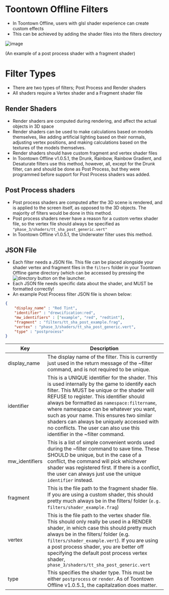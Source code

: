 # Toontown Offline Filters

* In Toontown Offline, users with glsl shader experience can create custom effects
* This can be achieved by adding the shader files into the filters directory

![image](https://user-images.githubusercontent.com/31282527/109550459-4fab1b80-7a9d-11eb-8f56-30ac40db6904.png)

(An example of a post process shader with a fragment shader)

# Filter Types
* There are two types of filters; Post Process and Render shaders
* All shaders require a Vertex shader and a Fragment shader file

## Render Shaders
* Render shaders are computed during rendering, and affect the actual objects in 3D space
* Render shaders can be used to make calculations based on models themselves, like adding artificial lighting based on their normals, adjusting vertex positions, and making calculations based on the textures of the models themselves.
* Render shaders should have custom fragment and vertex shader files
* In Toontown Offline v1.0.5.1, the Drunk, Rainbow, Rainbow Gradient, and Desaturate filters use this method, however, all, except for the Drunk filter, can and should be done as Post Process, but they were programmed before support for Post Process shaders was added.

## Post Process shaders
* Post process shaders are computed after the 3D scene is rendered, and is applied to the screen itself, as opposed to the 3D objects. The majority of filters would be done in this method.
* Post process shaders never have a reason for a custom vertex shader file, so the vertex file should always be specified as `"phase_3/shaders/tt_sha_post_generic.vert"`
* In Toontown Offline v1.0.5.1, the Underwater filter uses this method.

## JSON File
* Each filter needs a JSON file. This file can be placed alongside your shader vertex and fragment files in the `filters` folder in your Toontown Offline game directory (which can be accessed by pressing the ![directory](https://user-images.githubusercontent.com/31282527/109549132-8a13b900-7a9b-11eb-879a-17c2c9d646a8.png) button on the launcher.
* Each JSON file needs specific data about the shader, and MUST be formatted correctly!
* An example Post Process filter JSON file is shown below:
```json
{
	"display_name" : "Red Tint",
	"identifier" : "drewcification:red",
	"mw_identifiers" : ["example", "red", "redtint"],
	"fragment" : "filters/tt_sha_post_example.frag",
	"vertex" : "phase_3/shaders/tt_sha_post_generic.vert",
	"type" : "postprocess"
}
```
Key | Description
--- | ---
display_name | The display name of the filter. This is currently just used in the return message of the ~filter command, and is not required to be unique.
identifier | This is a UNIQUE identifier for the shader. This is used internally by the game to identify each filter. This MUST be unique or the shader will REFUSE to register. This identifier should always be formatted as `namespace:filtername`, where namespace can be whatever you want, such as your name. This ensures two similar shaders can always be uniquely accessed with no conflicts. The user can also use this identifier in the ~filter command.
mw_identifiers | This is a list of simple convenient words used during the ~filter command to save time. These SHOULD be unique, but in the case of a conflict, the command will pick whichever shader was registered first. If there is a conflict, the user can always just use the unique `identifier` instead.
fragment | This is the file path to the fragment shader file. If you are using a custom shader, this should pretty much always be in the filters/ folder (`e.g. filters/shader_example.frag`)
vertex | This is the file path to the vertex shader file. This should only really be used in a RENDER shader, in which case this should pretty much always be in the filters/ folder (e.g. `filters/shader_example.vert`). If you are using a post process shader, you are better off specifying the default post process vertex shader, `phase_3/shaders/tt_sha_post_generic.vert`
type | This specifies the shader type. This must be either `postprocess` or `render`. As of Toontown Offline v1.0.5.1, the capitalzation does matter.
